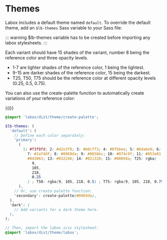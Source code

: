 # Themes

Labox includes a default theme named `default`. To override the default theme, add an `$lb-themes` Sass variable to your Sass file:

::: warning
$lb-themes variable has to be created before importing any labox stylesheets.
:::

Each variant should have 15 shades of the variant, number 8 being the reference color and three opacity levels.

- 1-7 are lighter shades of the reference color, 1 being the lightest.
- 9-15 are darker shades of the reference color, 15 being the darkest.
- T25, T50, T75 should be the reference color at different opacity levels (0.25, 0.5, 0.75).

You can also use the create-palette function to automatically create variations of your reference color:

<div class="theme-palette">
  <div v-for="t in ['primary', 'secondary', 'success', 'error', 'gray']" :key="t">
    <div v-for="i in [0,1,2,3,4,5,6,7,8,9,10,11,12,13,14,15,'T25','T50','T75']" :key="i" :class="`${t}-${i}`">
      {{i}}
    </div>
  </div>
</div>

```scss
@import 'labox/dist/theme/create-palette';

$lb-themes: (
  'default': (
    // Define each color separately:
    'primary':
      (
        1: #f3f8fd; 2: #d2e3f8; 3: #b0cff3; 4: #8fbbee; 5: #6da6e9; 6: #4c92e4;
          7: #2a7ddf; 8: #0969da; 9: #085bbc; 10: #074c9f; 11: #053e81; 12:
          #043063; 13: #032246; 14: #021328; 15: #00050a; T25: rgba(
            9,
            105,
            218,
            0.25
          ) ; T50: rgba(9, 105, 218, 0.5) ; T75: rgba(9, 105, 218, 0.75) ;,
      ),
    // Or, use create-palette function:
    'secondary': create-palette(#0969da),
  ),
  'dark': (
    // Add variants for a dark theme here.
  ),
);

// Then, import the labox.scss stylesheet:
@import 'labox/dist/theme/labox';
```
